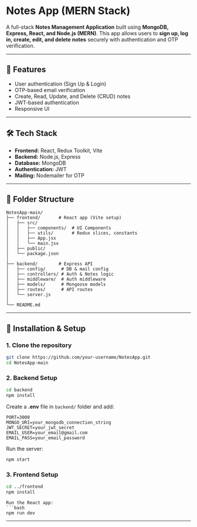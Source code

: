 # Notes App (MERN Stack)

A full-stack **Notes Management Application** built using **MongoDB, Express, React, and Node.js (MERN)**. This app allows users to **sign up, log in, create, edit, and delete notes** securely with authentication and OTP verification.

---

## 🚀 Features

- User authentication (Sign Up & Login)
- OTP-based email verification
- Create, Read, Update, and Delete (CRUD) notes
- JWT-based authentication
- Responsive UI

---

## 🛠 Tech Stack

- **Frontend:** React, Redux Toolkit, Vite
- **Backend:** Node.js, Express
- **Database:** MongoDB
- **Authentication:** JWT
- **Mailing:** Nodemailer for OTP

---

## 📂 Folder Structure

```
NotesApp-main/
├── frontend/       # React app (Vite setup)
│   ├── src/
│   │   ├── components/  # UI Components
│   │   ├── utils/       # Redux slices, constants
│   │   ├── App.jsx
│   │   └── main.jsx
│   ├── public/
│   └── package.json
│
├── backend/        # Express API
│   ├── config/      # DB & mail config
│   ├── controllers/ # Auth & Notes logic
│   ├── middleware/  # Auth middleware
│   ├── models/      # Mongoose models
│   ├── routes/      # API routes
│   └── server.js
│
└── README.md
```

---

## 🔧 Installation & Setup

### 1. Clone the repository

```bash
git clone https://github.com/your-username/NotesApp.git
cd NotesApp-main
```

### 2. Backend Setup

```bash
cd backend
npm install
```

Create a **.env** file in `backend/` folder and add:

```
PORT=3000
MONGO_URI=your_mongodb_connection_string
JWT_SECRET=your_jwt_secret
EMAIL_USER=your_email@gmail.com
EMAIL_PASS=your_email_password
```

Run the server:

```bash
npm start
```

### 3. Frontend Setup

```bash
cd ../frontend
npm install
```

````
Run the React app:
```bash
npm run dev
````

---
